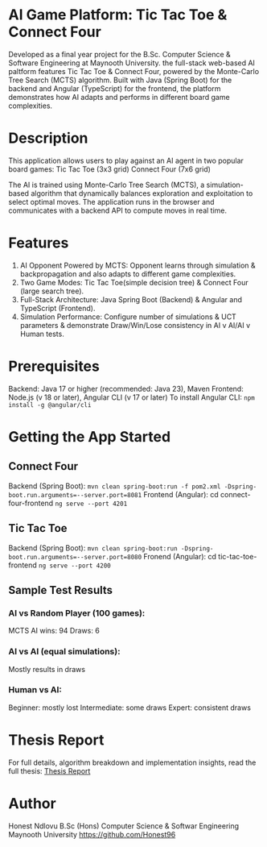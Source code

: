 # AI Game Platform: Tic Tac Toe & Connect Four
Developed as a final year project for the B.Sc. Computer Science & Software Engineering at Maynooth University. the full-stack web-based AI paltform features Tic Tac Toe & Connect Four, powered by the Monte-Carlo Tree Search (MCTS) algorithm. Built with Java (Spring Boot) for the backend and Angular (TypeScript) for the frontend, the platform demonstrates how AI adapts and performs in different board game complexities.

# Description
This application allows users to play against an AI agent in two popular board games:
Tic Tac Toe (3x3 grid)
Connect Four (7x6 grid)

The AI is trained using Monte-Carlo Tree Search (MCTS), a simulation-based algorithm that dynamically balances exploration and exploitation to select optimal moves. The application runs in the browser and communicates with a backend API to compute moves in real time.

# Features
1. AI Opponent Powered by MCTS: Opponent learns through simulation & backpropagation and also adapts to different game complexities.
2. Two Game Modes: Tic Tac Toe(simple decision tree) & Connect Four (large search tree).
3. Full-Stack Architecture: Java Spring Boot (Backend) & Angular and TypeScript (Frontend).
4. Simulation Performance: Configure number of simulations & UCT parameters & demonstrate Draw/Win/Lose consistency in AI v AI/AI v Human tests.

# Prerequisites
Backend: Java 17 or higher (recommended: Java 23), Maven
Frontend: Node.js (v 18 or later), Angular CLI (v 17 or later)
To install Angular CLI: `npm install -g @angular/cli`

# Getting the App Started
## Connect Four
Backend (Spring Boot): `mvn clean spring-boot:run -f pom2.xml -Dspring-boot.run.arguments=--server.port=8081`
Frontend (Angular): cd connect-four-frontend
`ng serve --port 4201`

## Tic Tac Toe
Backend (Spring Boot): `mvn clean spring-boot:run -Dspring-boot.run.arguments=--server.port=8080`
Fronend (Angular): cd tic-tac-toe-frontend
`ng serve --port 4200`

## Sample Test Results

### AI vs Random Player (100 games):
MCTS AI wins: 94
Draws: 6
### AI vs AI (equal simulations):
Mostly results in draws
### Human vs AI:
Beginner: mostly lost
Intermediate: some draws
Expert: consistent draws

# Thesis Report
For full details, algorithm breakdown and implementation insights, read the full thesis: [Thesis Report](./Thesis-Report.pdf)
# Author
Honest Ndlovu
B.Sc (Hons) Computer Science & Softwar Engineering
Maynooth University
https://github.com/Honest96